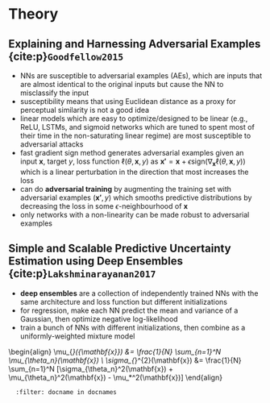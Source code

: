 # Theory

## Explaining and Harnessing Adversarial Examples {cite:p}`Goodfellow2015`

- NNs are susceptible to adversarial examples (AEs), which are inputs that are almost identical to the original inputs but cause the NN to misclassify the input
- susceptibility means that using Euclidean distance as a proxy for perceptual similarity is not a good idea
- linear models which are easy to optimize/designed to be linear (e.g., ReLU, LSTMs, and sigmoid networks which are tuned to spent most of their time in the non-saturating linear regime) are most susceptible to adversarial attacks
- fast gradient sign method generates adversarial examples given an input $\mathbf{x}$, target $y$, loss function $\ell(\theta, \mathbf{x}, y)$ as $\mathbf{x'} = \mathbf{x} + \epsilon \text{sign}(\nabla_{\mathbf{x}} \ell(\theta, \mathbf{x}, y))$ which is a linear perturbation in the direction that most increases the loss
- can do **adversarial training** by augmenting the training set with adversarial examples $(\mathbf{x'}, y)$ which smooths predictive distributions by decreasing the loss in some $\epsilon$-neighbourhood of $\mathbf{x}$
- only networks with a non-linearity can be made robust to adversarial examples

## Simple and Scalable Predictive Uncertainty Estimation using Deep Ensembles {cite:p}`Lakshminarayanan2017`

- **deep ensembles** are a collection of independently trained NNs with the same architecture and loss function but different initializations
- for regression, make each NN predict the mean and variance of a Gaussian, then optimize negative log-likelihood
- train a bunch of NNs with different initializations, then combine as a uniformly-weighted mixture model

<!-- prettier-ignore -->
\begin{align}
    \mu_{*}({\mathbf{x}}) &= \frac{1}{N} \sum_{n=1}^N \mu_{\theta_n}(\mathbf{x}) \\
    \sigma_{*}^{2}(\mathbf{x}) &= \frac{1}{N} \sum_{n=1}^N [\sigma_{\theta_n}^2(\mathbf{x}) + \mu_{\theta_n}^2(\mathbf{x}) - \mu_*^2(\mathbf{x})]
\end{align}

```{bibliography}
  :filter: docname in docnames
```
